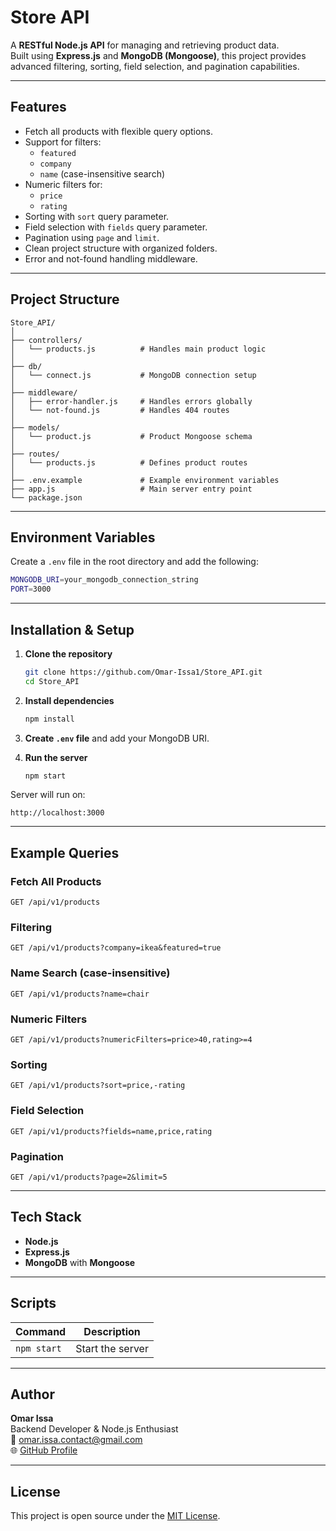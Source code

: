 # Store API

A **RESTful Node.js API** for managing and retrieving product data.  
Built using **Express.js** and **MongoDB (Mongoose)**, this project provides advanced filtering, sorting, field selection, and pagination capabilities.

---

## Features

- Fetch all products with flexible query options.
- Support for filters:
  - `featured`
  - `company`
  - `name` (case-insensitive search)
- Numeric filters for:
  - `price`
  - `rating`
- Sorting with `sort` query parameter.
- Field selection with `fields` query parameter.
- Pagination using `page` and `limit`.
- Clean project structure with organized folders.
- Error and not-found handling middleware.

---

## Project Structure

```
Store_API/
│
├── controllers/
│   └── products.js          # Handles main product logic
│
├── db/
│   └── connect.js           # MongoDB connection setup
│
├── middleware/
│   ├── error-handler.js     # Handles errors globally
│   └── not-found.js         # Handles 404 routes
│
├── models/
│   └── product.js           # Product Mongoose schema
│
├── routes/
│   └── products.js          # Defines product routes
│
├── .env.example             # Example environment variables
├── app.js                   # Main server entry point
└── package.json
```

---

## Environment Variables

Create a `.env` file in the root directory and add the following:

```bash
MONGODB_URI=your_mongodb_connection_string
PORT=3000
```

---

## Installation & Setup

1. **Clone the repository**

   ```bash
   git clone https://github.com/Omar-Issa1/Store_API.git
   cd Store_API
   ```

2. **Install dependencies**

   ```bash
   npm install
   ```

3. **Create `.env` file** and add your MongoDB URI.

4. **Run the server**
   ```bash
   npm start
   ```

Server will run on:

```
http://localhost:3000
```

---

## Example Queries

### Fetch All Products

```
GET /api/v1/products
```

### Filtering

```
GET /api/v1/products?company=ikea&featured=true
```

### Name Search (case-insensitive)

```
GET /api/v1/products?name=chair
```

### Numeric Filters

```
GET /api/v1/products?numericFilters=price>40,rating>=4
```

### Sorting

```
GET /api/v1/products?sort=price,-rating
```

### Field Selection

```
GET /api/v1/products?fields=name,price,rating
```

### Pagination

```
GET /api/v1/products?page=2&limit=5
```

---

## Tech Stack

- **Node.js**
- **Express.js**
- **MongoDB** with **Mongoose**

---

## Scripts

| Command     | Description      |
| ----------- | ---------------- |
| `npm start` | Start the server |

---

## Author

**Omar Issa**  
Backend Developer & Node.js Enthusiast  
📧 [omar.issa.contact@gmail.com](mailto:omar.issa.contact@gmail.com)  
🌐 [GitHub Profile](https://github.com/Omar-Issa1)

---

##  License

This project is open source under the [MIT License](LICENSE).
